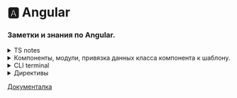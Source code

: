 <!--
<details> <summary>  HTML </summary>  </details>
-->

# 🅰️ Angular

### Заметки и знания по Angular.


<details> <summary>  TS notes </summary> 
##

### Работа с данными

В тс можно(и нужно) заранее определять тип данных в местах, что могут принимать другие данные. Это в классах, аргументы в функциях и тд. С примитивными типами - очевидно - `public name: string; public description: string;`. С моделями - интереснее. 


### Работа с классами.

Для создания обьекта по шаблону класса нужно внутри в методе конструктор привязать аргументы к свойствам. Так как при создании обьекта класс вызываеться как функция, и получает аргументы что будут присвоены свойствам нового обьекта. Как это делаеться:

    export class Recipe {
      public name: string;
      public amount: number;
  

      constructor(name: string, amount: number) {
       [this.name, this.amount] = [name, amount];
        }
    }

Но это можно сократить до одной строчки конструктора: 

      constructor(public name: string, public amount: number) {}

Где в аргументах к конструктору указываю приватность аргумента. В этом случае конструктор автоматом создаст в обьекте свойства с этими ключами, и передаст им значения что в аргументе.


 </details>


<details> <summary>  Компоненты, модули, привязка данных класса компонента  к шаблону.</summary>

##

Angular. За отображение и логику отвечают модули и компоненты. Компонент - клас, что отвечает за прорисовку интерфейса приложения с собственной логикой. Модуль - класс, что соединяет между собой компоненты и другие модули. У обоих есть один корневой элемент.

### Компоненты

Компоненты. Состоит из файлов .ts, .html, .css где тс отвечает за логику, остальные - разметка компонента. Компонент - это класс тс с метаданными, идентифицирующими его как компонент. Методанные ему дает декоратор @Component из библиотеки @angular/core. Декоратор @Component в качестве параметра принимает объект с конфигурацией, которая указывает фреймворку, как работать с компонентом и его представлением.

Сам компонент может быть идентифицирован как компонент с помощью импорта декоратора для его создания - `import { Component } from '@angular/core';` и последующей его конфигурацией -

    @Component({
      selector: 'app-servers',
      templateUrl: './servers.component.html',
      styleUrls: ['./servers.component.css'],
    })

В конце кода класс должен быть экспортирован - для доступа к нему других модулей и компонентов. Так же в шаблоне компонента можно получить доступ к свойствам и методам внутри него.

### Модули

Модуль. Класс тс, с метаданными о том что он модуль. Соединяет другие модули и компоненты. Не имеет своего шаблона и стиля. Вбирает в себя все компоненты для элементра страницы, библиотекы что нужны для функций в компонентах, и сам Декоратор. Строение похожее - импорт декоратора, библиотек и компонентов, после конфигурация метаданных и экспорт класса.

    import { NgModule }      from '@angular/core';

    import { BrowserModule } from '@angular/platform-browser';
    import { FormsModule }   from '@angular/forms';

    import { AppComponent }   from './app.component';
    import { ServerComponent } from './server/server.component';

    @NgModule({
        imports:      [ BrowserModule, FormsModule ],
        declarations: [ AppComponent, ServerComponent],
        exports:      [ ],
        providers:    [ ],
        bootstrap:    [ AppComponent ]
    })
    export class AppModule { }

NgModule представляет функцию-декоратора, которая принимает объект, свойства которого описывают метаданные модуля. Наиболее важные свойства:

`declarations`: классы представлений (view classes), которые принадлежат модулю. Angular имеет три типа классов представлений: компоненты (components), директивы (directives), каналы (pipes)

`exports`: набор классов представлений, которые должны использоваться в шаблонах компонентов из других модулей

`imports`: другие модули, классы которых необходимы для шаблонов компонентов из текущего модуля

`providers`: классы, создающие сервисы, используемые модулем

`bootstrap`: корневой компонент, который вызывается по умолчанию при загрузке приложения

Позволяет компонентам внутри видеть друг друга, взаимодействовать, использовать.

### Привязка данных

Внутри шаблона компонента можно иметь доступ к свойствам компонента. Этот доступ можно получить аткими путями:

#### 1. Интерполяция (односторонняя).

Внедрение стринга с вызова переменной/метода в месте инициации интреполяции. `<h1>Добро пожаловать {{ name }}!</h1>`. Если была прикреплена переменная, то с её сменой сменит и интерполяцию в шаблоне. То есть обновляеться динамичесски.

#### 2. Привязка метода компонента к евенту в DOM (односторонняя).

`<button (click) OR on-click="addItem(text, price)">Добавить</button>` Вызывает метод при инициации прослушиваемого евента на элементе.

#### 3. Привязка К свойствам Node

Мы можем привязать значение к свойству элемента html. В этом случае свойство указывается в квадратных скобках `<p [textContent]="name"></p>`. Важно понимать, что здесь идет привязка не к атрибуту, а именно к свойству элемента `Node` в javascript, который представляет данный элемент html. Обновляеться динамически, с сменой переменной, что отображает.

#### 4. Привязка к атрибуту

`[attr.название_атрибута]="значение"` or `<tr><td [attr.colspan]="colspan">One-Two</td></tr>`. Обычно подобная привязка применяется к атрибутам элементов aria, svg и table. Обновляеться динамичесски.

#### 5. Двусторонняя привязка

Двусторонняя привязка позволяет динамически менять значения на одном конце привязки при изменениях на другом конце. Как правило, двусторонняя привязка применяется при работе с элементами ввода, например, элементами типа input. Например:

        <input type="text" [(ngModel)]="name" />`

При смене переменной наме обновляет её значение и в поле инпут, и везде остальном. Другие типы привязки к полю интуп не обновляют значений в них, только односторонне передают изменение. Это - двухсторонний, изменение приходят обратно.

#### 6. Привязка к классам и стилям CSS

##### Привязка к классам

`[class.имя_класса]="true/false"`. Привязка идет к логическому значению. Если равно true, то класс применяется, если false - то класс не применяется. Обновляеться динамически, с сменой значения переменной.

##### Привязка к стилям

`[style.стилевое_свойство]="выражение ? A : B"` В качестве значения передается некоторое выражение: если оно возвращает true, то стилевому свойству присваивается значение A; если оно возвращает false, то стилевому свойству присваивается значение B.

        <div [style.backgroundColor]="isRed? 'red' : 'green'"></div>

</details>

<details> <summary>  CLI terminal </summary>

CLI terminal

Упрощает задачи, имея определённый функционал. Например, создание компонента:

    ng generate component servers

Или короче

    ng g c servers

Эта команда создаст компонент - файлы тс хтмл цсс, пропишит основу и добавит в модуль.

 </details>

<details> <summary>  Директивы </summary>

Директивы. Директивы определяют набор инструкций, которые применяются при рендеринге html-кода. Директива представляет класс с директивными метаданными. В TypeScript для прикрепления метаданных к классу применяется декоратор @Directive.

В Angular есть три типа директив:

`Компоненты`: компонент по сути также является директивой, а декоратор @Component расширяет возможности декоратора @Directive с помощью добавления функционала по работе с шаблонами.

`Атрибутивные`: они изменяют поведение уже существующего элемента, к которому они применяются. Например, ngModel, ngStyle, ngClass

`Структурные`: они изменяют структуру DOM с помощью добавления, изменения или удаления элементов html. Например, это директивы ngFor и ngIf

#### ngClass и ngStyle & ngIf

##### ngClass

Директива ngClass позволяет определить набор классов, которые будут применяться к элементу. В качестве значения она принимает набор классов в следующем виде:

        [ngClass]={
            "класс1": true/false,
            "класс2": true/false,
            ...................
        }

Принимает обьект с классами и булианом - от значения зависит будет применять его или нет `<div [ngClass]="{verdanaFont:true/false}">` OR `[class.verdanaFont]="false"` - для одиночного применения.

##### ngStyle

Директива ngStyle позволяет задать набор стилей, которые применяются к элементу. В качестве значения директива принимает js-объект, в котором ключи - названия свойств CSS:

`[ngStyle]="{'font-size':'13px', 'font-family':'Verdana'}"` OR `[style.fontSize]="'14px'"` - для одиночного применения

##### ngIf

        <p *ngIf="serverCreated">Server was created. Server name is {{ serverName }}</p>

Принимает Булиан, если тру - отобразит єлемент,в котором прописан. Фолс - нет. `<p *ngIf="serverCreated">Server was created, server name is {{ serverName }}</p>`. Имеет разширение в виде добавления блока Елсе -

        <p *ngIf="serverCreated; else noServer">
          Server was created. Server name is {{ serverName }}
        </p>
        <ng-template #noServer>
          <p>No server was created</p>
        </ng-template>

Где в самой директиве добавляеться `*ngIf="serverCreated; else noServer"`, Куда вторым аргументом входит другой элемент на странице - в этом случае локальная переменная noServer, созданная на другом элементе. Если тру - отобразит первый элемент. Фолс - второй.

Синтаксис этого элемента начинаеться с звезды, потому что `*ngIf` является структурной директивой что означает, что это меняет структуру нашего ДОМа. Она либо добавляет этот элемент, либо не добавляет его. Так что это просто дополнительная информация для Angular.

</details>

<a href='https://metanit.com/web/angular2/2.3.php'>Документалка</a>
